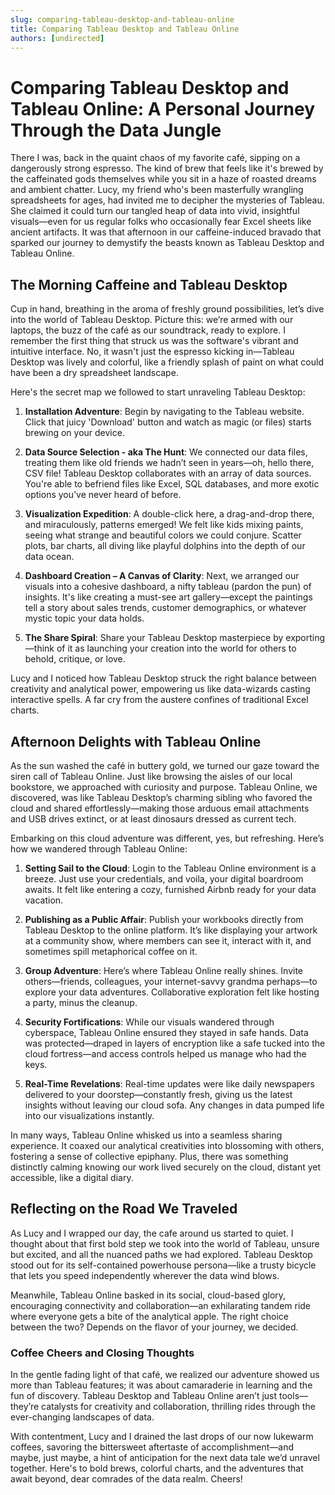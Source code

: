 ```yaml
---
slug: comparing-tableau-desktop-and-tableau-online
title: Comparing Tableau Desktop and Tableau Online
authors: [undirected]
---
```



# Comparing Tableau Desktop and Tableau Online: A Personal Journey Through the Data Jungle

There I was, back in the quaint chaos of my favorite café, sipping on a dangerously strong espresso. The kind of brew that feels like it's brewed by the caffeinated gods themselves while you sit in a haze of roasted dreams and ambient chatter. Lucy, my friend who's been masterfully wrangling spreadsheets for ages, had invited me to decipher the mysteries of Tableau. She claimed it could turn our tangled heap of data into vivid, insightful visuals—even for us regular folks who occasionally fear Excel sheets like ancient artifacts. It was that afternoon in our caffeine-induced bravado that sparked our journey to demystify the beasts known as Tableau Desktop and Tableau Online.

## The Morning Caffeine and Tableau Desktop

Cup in hand, breathing in the aroma of freshly ground possibilities, let’s dive into the world of Tableau Desktop. Picture this: we’re armed with our laptops, the buzz of the café as our soundtrack, ready to explore. I remember the first thing that struck us was the software's vibrant and intuitive interface. No, it wasn't just the espresso kicking in—Tableau Desktop was lively and colorful, like a friendly splash of paint on what could have been a dry spreadsheet landscape.

Here's the secret map we followed to start unraveling Tableau Desktop:

1. **Installation Adventure**: Begin by navigating to the Tableau website. Click that juicy 'Download' button and watch as magic (or files) starts brewing on your device. 

2. **Data Source Selection - aka The Hunt**: We connected our data files, treating them like old friends we hadn’t seen in years—oh, hello there, CSV file! Tableau Desktop collaborates with an array of data sources. You're able to befriend files like Excel, SQL databases, and more exotic options you’ve never heard of before. 

3. **Visualization Expedition**: A double-click here, a drag-and-drop there, and miraculously, patterns emerged! We felt like kids mixing paints, seeing what strange and beautiful colors we could conjure. Scatter plots, bar charts, all diving like playful dolphins into the depth of our data ocean.

4. **Dashboard Creation – A Canvas of Clarity**: Next, we arranged our visuals into a cohesive dashboard, a nifty tableau (pardon the pun) of insights. It's like creating a must-see art gallery—except the paintings tell a story about sales trends, customer demographics, or whatever mystic topic your data holds.

5. **The Share Spiral**: Share your Tableau Desktop masterpiece by exporting—think of it as launching your creation into the world for others to behold, critique, or love.

Lucy and I noticed how Tableau Desktop struck the right balance between creativity and analytical power, empowering us like data-wizards casting interactive spells. A far cry from the austere confines of traditional Excel charts.

## Afternoon Delights with Tableau Online

As the sun washed the café in buttery gold, we turned our gaze toward the siren call of Tableau Online. Just like browsing the aisles of our local bookstore, we approached with curiosity and purpose. Tableau Online, we discovered, was like Tableau Desktop’s charming sibling who favored the cloud and shared effortlessly—making those arduous email attachments and USB drives extinct, or at least dinosaurs dressed as current tech.

Embarking on this cloud adventure was different, yes, but refreshing. Here’s how we wandered through Tableau Online:

1. **Setting Sail to the Cloud**: Login to the Tableau Online environment is a breeze. Just use your credentials, and voila, your digital boardroom awaits. It felt like entering a cozy, furnished Airbnb ready for your data vacation.

2. **Publishing as a Public Affair**: Publish your workbooks directly from Tableau Desktop to the online platform. It’s like displaying your artwork at a community show, where members can see it, interact with it, and sometimes spill metaphorical coffee on it.

3. **Group Adventure**: Here’s where Tableau Online really shines. Invite others—friends, colleagues, your internet-savvy grandma perhaps—to explore your data adventures. Collaborative exploration felt like hosting a party, minus the cleanup.

4. **Security Fortifications**: While our visuals wandered through cyberspace, Tableau Online ensured they stayed in safe hands. Data was protected—draped in layers of encryption like a safe tucked into the cloud fortress—and access controls helped us manage who had the keys.

5. **Real-Time Revelations**: Real-time updates were like daily newspapers delivered to your doorstep—constantly fresh, giving us the latest insights without leaving our cloud sofa. Any changes in data pumped life into our visualizations instantly.

In many ways, Tableau Online whisked us into a seamless sharing experience. It coaxed our analytical creativities into blossoming with others, fostering a sense of collective epiphany. Plus, there was something distinctly calming knowing our work lived securely on the cloud, distant yet accessible, like a digital diary.

## Reflecting on the Road We Traveled

As Lucy and I wrapped our day, the cafe around us started to quiet. I thought about that first bold step we took into the world of Tableau, unsure but excited, and all the nuanced paths we had explored. Tableau Desktop stood out for its self-contained powerhouse persona—like a trusty bicycle that lets you speed independently wherever the data wind blows.

Meanwhile, Tableau Online basked in its social, cloud-based glory, encouraging connectivity and collaboration—an exhilarating tandem ride where everyone gets a bite of the analytical apple. The right choice between the two? Depends on the flavor of your journey, we decided.

### Coffee Cheers and Closing Thoughts

In the gentle fading light of that café, we realized our adventure showed us more than Tableau features; it was about camaraderie in learning and the fun of discovery. Tableau Desktop and Tableau Online aren’t just tools—they’re catalysts for creativity and collaboration, thrilling rides through the ever-changing landscapes of data.

With contentment, Lucy and I drained the last drops of our now lukewarm coffees, savoring the bittersweet aftertaste of accomplishment—and maybe, just maybe, a hint of anticipation for the next data tale we’d unravel together. Here's to bold brews, colorful charts, and the adventures that await beyond, dear comrades of the data realm. Cheers!